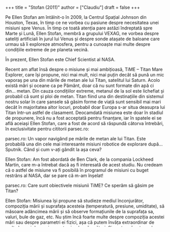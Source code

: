 +++
title = "Stofan (2011)"
author = ["Claudiu"]
draft = false
+++

Pe Ellen Stofan am întâlnit-o în 2009, la Centrul Spațial Johnson din Houston, Texas, în timp ce ne vorbea cu pasiune despre necesitatea unei misiuni spre Venus. În timp ce toată atenția pare astăzi îndreptată spre Marte și Lună, Ellen Stofan, membră a grupului VEXAG, ne vorbea despre sateliți artificiali în jurul lui Venus și despre sonde atașate de baloane care urmau să îi exploreze atmosfera, pentru a cunoaște mai multe despre condițiile extreme de pe planeta vecină.

În prezent, Ellen Stofan este Chief Scientist al NASA.

Recent am aflat însă despre o misiune și mai ambițioasă, TiME – Titan Mare Explorer, care își propune, nici mai mult, nici mai puțin decât să pună un mic vaporaș pe una din mările de metan ale lui Titan, satelitul lui Saturn. Acolo există mări și oceane ca pe Pământ, doar că nu sunt formate din apă ci din… metan. Din cauza condițiilor extreme, metanul de la sol este lichefiat și probabil că sunt și ploi de metan. Titan fiind una din destinațiile din sistemul nostru solar în care șansele să găsim forme de viață sunt sensibil mai mari decât în majoritatea altor locuri, probabil doar Europa s-ar situa deasupra lui Titan într-un astfel de clasament. Deocamdată misiunea este doar în stadiul de propunere, încă nu a fost acceptată pentru finanțare, iar în spatele ei se află aceiași Ellen Stofan, care a fost de acord să răspundă câtorva întrebări, în exclusivitate pentru cititorii parsec.ro:

parsec.ro: Un vapor navigând pe mările de metan ale lui Titan. Este probabilă una din cele mai interesante misiuni robotice de explorare după… Sputnik. Când și cum v-ați gândit la așa ceva?

Ellen Stofan: Am fost abordată de Ben Clark, de la compania Lockheed Martin, care m-a întrebat dacă aș fi interesată de acest studiu. Nu credeam că o astfel de misiune va fi posibilă în programul de misiuni cu buget restrâns al NASA, dar se pare că m-am înșelat!

parsec.ro: Care sunt obiectivele misiunii TiME? Ce sperăm să găsim pe Titan?

Ellen Stofan: Misiunea își propune să studieze mediul înconjurător, compoziția mării  și suprafața acesteia (temperatură, presiune, umiditate), să măsoare adâncimea mării și să observe formațiunile de la suprafața sa, valuri, bule de gaz, etc. Nu știm încă foarte multe despre compoziția acestei mări sau despre parametri ei fizici, așa că putem învăța extraordinar de multe lucruri doar prin aceste simple măsurători. Și pentru că este vorba despre singura mare aflată la suprafața unui corp din sistemul solar (în afara Pământului, evident!), sperăm să înțelegem mai bine rolul mărilor în clima lui Titan și să comparăm cu ce vedem aici, pe Pământ.

parsec.ro: Din câte am înțeles, mai există o rundă de evaluare înainte ca TiME să primească finanțare de la NASA. Ce se va întâmpla în nefericitul caz în care TiME nu va trece de acestă rundă?

Ellen Stofan: După 2025 se va întuneca la polul nord al lui Titan și o misiune din clasa celor cu buget restrâns nu va mai putea avea loc pentru câteva decenii, pentru că alinierea dintre Titan, Soare și pământ nu va mai permite o comunicare directă (așa cum va avea TiME) între sondă și Pământ, misiunea având nevoie de sprijinul unor sateliți artificiali pe orbita lui Titan care să funcționeze ca niște relee pentru comunicațiile cu sonda. În plus, nu vom vedea mare lucru, fiind destul de întuneric.

parsec.ro: Știu că banda de comunicații dintre sistemul saturnian și Pământ nu este una foarte largă. Ce fel de date vom primi în timp real, în afară de telemetrie?

Ellen Stofan: Datorită distanței mari dintre pământ și Saturn, datele vor avea o oarecare întârziere, dar vom putea primi și imagini, deși nu foarte multe. Comunicarea se va face probabil în reprize, de câteva ori în timpul unei zile de pe Titan. Nu vom putea folosi sonda Cassini, existentă în acest moment în sistemul saturnian, pentru că ea nu va mai fi funcțională în 2023, anul în care TiME va ajunge pe Titan.

parsec.ro Odată ajunsă pe Titan, va putea TiME să cârmească?  Sau va pluti, dusă de valuri?

Ellen Stofan: Ne așteptăm ca în cea mai mare parte a timpul să nu fie valuri, așa că TiME va fi purtat de vânturile slabe de pe Titan.

parsec.ro: Să îndrăznesc să întreb dacă aceasta este o misiune pentru detectarea unor forme de viață? Poate TiME să detecteze procese metabolice sau microorganisme în mările lui Titan?

Ellen Stofan: TiME va avea un spectrometru de masă la bord și o cameră foto, dar nu este echipat pentru detecția directă a vieții. Se crede că marea de pe Titan este prea rece pentru ca viața, așa cum o cunoaștem noi, să se fi dezvoltat acolo. Dar asta nu ne împiedică să căutăm indicii în datele oferite de spectrometru de masă, indicii care ar putea indica reacții chimice specifice unor forme de viață care s-ar putea afla în marea extraterestră a lui Titan.

parsec.ro: Roverele marțiene ne-au trimis mii de imagini spectaculoase de pe Marte. Va putea TiME să ne impresioneze cu astfel de imagini de pe titan? O mare de metan cu inelele lui Saturn în fundal ar putea fi o imagine demnă de o copertă a unei cărți science-fiction și va avea probabil un impact uriaș asupra publicului.

Ellen Stofan: Din păcate, Saturn se va afla în acea perioadă sub orizont și nu îl vom putea vedea… Cu toate astea, imaginile primite de pe Titan ne va înfățișa o suprafață interesantă a mării de acolo, poate brăzdată de valuri. Și poate spre sfârșitul misiunii ne vom apropia și de țărm.

parsec.ro: Și acum, oarecum în afara subiectului de față, ce se mai aude despre misiunea spre Venus? Sunteți membră a grupului VEXAG, un grup de oameni de știință care pregătesc următoarea misiune de anvergură a NASA spre planeta vecină. Puteți face un scurt rezumat al viitoarei misiuni?

Ellen Stofan: VEXAG a studiat recent o sondă care ar urma să ajungă pe orbita lui Venus pentru a-i analiza atmosfera, o misiune complementară cu cea a sondei Venus Express (ESA) care se află deja acolo. Efectul de seră de pe Venus are multe de spus despre rolul norilor și al aerosolilor în atmosferele cu efect de seră, cu siguranță va fi ceva ce se poate aplica și aici, pe Pământ. Venus este o planetă ce ne oferă multe lucruri de explorat: suprafața sa, atmosfera și interiorul planetei, foarte asemănătoare cu Pământul, dar în același timp cu un efect de seră extrem de pronunțat și de ostil.